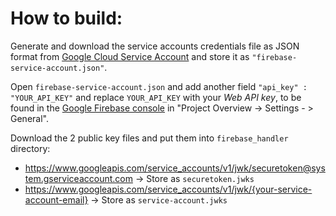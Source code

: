 # How to build:
Generate and download the service accounts credentials file as JSON format from [Google Cloud Service Account](https://console.cloud.google.com/iam-admin/serviceaccounts) and store it as `"firebase-service-account.json"`.

Open `firebase-service-account.json` and add another field `"api_key" : "YOUR_API_KEY"` and replace `YOUR_API_KEY` with your *Web API key*, to be found in the [Google Firebase console](https://console.firebase.google.com) in "Project Overview -> Settings - > General".

Download the 2 public key files and put them into `firebase_handler` directory:

* https://www.googleapis.com/service_accounts/v1/jwk/securetoken@system.gserviceaccount.com -> Store as `securetoken.jwks`
* https://www.googleapis.com/service_accounts/v1/jwk/{your-service-account-email} -> Store as `service-account.jwks`

